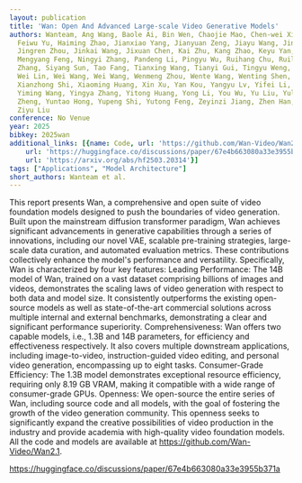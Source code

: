 ```yaml
---
layout: publication
title: 'Wan: Open And Advanced Large-scale Video Generative Models'
authors: Wanteam, Ang Wang, Baole Ai, Bin Wen, Chaojie Mao, Chen-wei Xie, di Chen,
  Feiwu Yu, Haiming Zhao, Jianxiao Yang, Jianyuan Zeng, Jiayu Wang, Jingfeng Zhang,
  Jingren Zhou, Jinkai Wang, Jixuan Chen, Kai Zhu, Kang Zhao, Keyu Yan, Lianghua Huang,
  Mengyang Feng, Ningyi Zhang, Pandeng Li, Pingyu Wu, Ruihang Chu, Ruili Feng, Shiwei
  Zhang, Siyang Sun, Tao Fang, Tianxing Wang, Tianyi Gui, Tingyu Weng, Tong Shen,
  Wei Lin, Wei Wang, Wei Wang, Wenmeng Zhou, Wente Wang, Wenting Shen, Wenyuan Yu,
  Xianzhong Shi, Xiaoming Huang, Xin Xu, Yan Kou, Yangyu Lv, Yifei Li, Yijing Liu,
  Yiming Wang, Yingya Zhang, Yitong Huang, Yong Li, You Wu, Yu Liu, Yulin Pan, Yun
  Zheng, Yuntao Hong, Yupeng Shi, Yutong Feng, Zeyinzi Jiang, Zhen Han, Zhi-fan Wu,
  Ziyu Liu
conference: No Venue
year: 2025
bibkey: 2025wan
additional_links: [{name: Code, url: 'https://github.com/Wan-Video/Wan2.1'}, {name: Code,
    url: 'https://huggingface.co/discussions/paper/67e4b663080a33e3955b371a'}, {name: Paper,
    url: 'https://arxiv.org/abs/hf2503.20314'}]
tags: ["Applications", "Model Architecture"]
short_authors: Wanteam et al.
---
```

This report presents Wan, a comprehensive and open suite of video foundation models designed to push the boundaries of video generation. Built upon the mainstream diffusion transformer paradigm, Wan achieves significant advancements in generative capabilities through a series of innovations, including our novel VAE, scalable pre-training strategies, large-scale data curation, and automated evaluation metrics. These contributions collectively enhance the model's performance and versatility. Specifically, Wan is characterized by four key features: Leading Performance: The 14B model of Wan, trained on a vast dataset comprising billions of images and videos, demonstrates the scaling laws of video generation with respect to both data and model size. It consistently outperforms the existing open-source models as well as state-of-the-art commercial solutions across multiple internal and external benchmarks, demonstrating a clear and significant performance superiority. Comprehensiveness: Wan offers two capable models, i.e., 1.3B and 14B parameters, for efficiency and effectiveness respectively. It also covers multiple downstream applications, including image-to-video, instruction-guided video editing, and personal video generation, encompassing up to eight tasks. Consumer-Grade Efficiency: The 1.3B model demonstrates exceptional resource efficiency, requiring only 8.19 GB VRAM, making it compatible with a wide range of consumer-grade GPUs. Openness: We open-source the entire series of Wan, including source code and all models, with the goal of fostering the growth of the video generation community. This openness seeks to significantly expand the creative possibilities of video production in the industry and provide academia with high-quality video foundation models. All the code and models are available at https://github.com/Wan-Video/Wan2.1.

https://huggingface.co/discussions/paper/67e4b663080a33e3955b371a